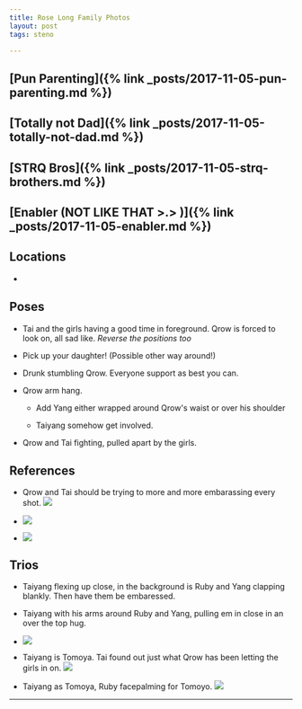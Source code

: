 ```yaml
---
title: Rose Long Family Photos
layout: post
tags: steno

---
```


## [Pun Parenting]({% link _posts/2017-11-05-pun-parenting.md %})

## [Totally not Dad]({% link _posts/2017-11-05-totally-not-dad.md %})

## [STRQ Bros]({% link _posts/2017-11-05-strq-brothers.md %})

## [Enabler (NOT LIKE THAT >.> )]({% link _posts/2017-11-05-enabler.md %})

## Locations

- 


## Poses

* Tai and the girls having a good time in foreground. Qrow is forced to look on, all sad like. *Reverse the positions too*

* Pick up your daughter! (Possible other way around!)

* Drunk stumbling Qrow. Everyone support as best you can.

* Qrow arm hang. 

  - Add Yang either wrapped around Qrow's waist or over his shoulder

  - Taiyang somehow get involved.

* Qrow and Tai fighting, pulled apart by the girls.

## References

* Qrow and Tai should be trying to more and more embarassing every shot. ![](https://i.imgur.com/lBRSi2C.png)

* ![](https://i.imgur.com/ZVQBxjc.png)

* ![](https://i.imgur.com/KdVDnsM.png)

## Trios

* Taiyang flexing up close, in the background is Ruby and Yang clapping blankly. Then have them be embaressed. 

* Taiyang with his arms around Ruby and Yang, pulling em in close in an over the top hug.

* ![](https://i.imgur.com/QH3in23.jpg)

* Taiyang is Tomoya. Tai found out just what Qrow has been letting the girls in on. ![](https://i.imgur.com/lpXQFJW.jpg)

* Taiyang as Tomoya, Ruby facepalming for Tomoyo. ![](https://i.imgur.com/MiWePyu.jpg)

---